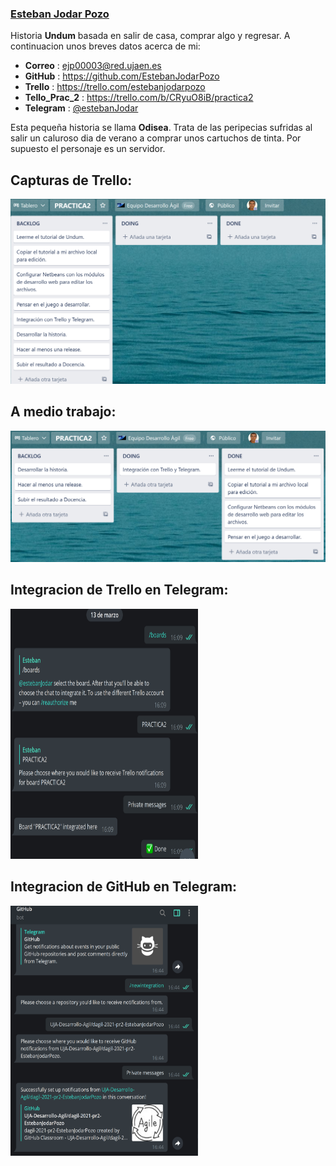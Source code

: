 ### [Esteban Jodar Pozo](https://github.com/EstebanJodarPozo)

Historia **Undum** basada en salir de casa, comprar algo y regresar. A continuacion
unos breves datos acerca de mi:

- **Correo**  :  ejp00003@red.ujaen.es
- **GitHub**  :  https://github.com/EstebanJodarPozo
- **Trello**     :  https://trello.com/estebanjodarpozo
- **Tello_Prac_2**  :   https://trello.com/b/CRyuO8iB/practica2
- **Telegram**  :  [@estebanJodar](https://t.me/estebanJodar)

Esta pequeña historia se llama **Odisea**. Trata de las peripecias sufridas al
salir un caluroso dia de verano a comprar unos cartuchos de tinta. Por supuesto
el personaje es un servidor.

## Capturas de Trello:
![Trello1](/games/media/img/Trello_principio.png)

## A medio trabajo:
![Trello2](/games/media/img/Trello_medias.png)

## Integracion de Trello en Telegram:
<img src="/games/media/img/Integracion_Trello.png" height="400" width="300">

## Integracion de GitHub en Telegram:
<img src="/games/media/img/Integracion_telegram.png" height="400" width="300">
